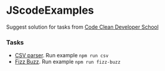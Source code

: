 # JScodeExamples

Suggest solution for tasks from [Code Clean Developer School](https://ccd-school.de/coding-dojo/function-katas/csv-tabellieren/)

### Tasks
* [CSV parser](https://ccd-school.de/coding-dojo/function-katas/csv-tabellieren/).
Run example
`npm run csv`
* [Fizz Buzz](https://ccd-school.de/coding-dojo/function-katas/fizzbuzz/).
Run example
`npm run fizz-buzz`
